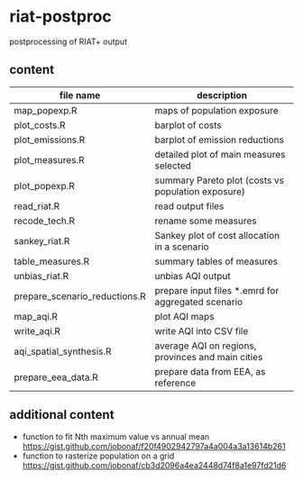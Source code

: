 # riat-postproc
postprocessing of RIAT+ output

## content

| file name | description |
|-----------|-------------|
|map_popexp.R|maps of population exposure|
|plot_costs.R|barplot of costs|
|plot_emissions.R|barplot of emission reductions|
|plot_measures.R|detailed plot of main measures selected|
|plot_popexp.R|summary Pareto plot (costs vs population exposure)|
|read_riat.R|read output files|
|recode_tech.R|rename some measures|
|sankey_riat.R|Sankey plot of cost allocation in a scenario|
|table_measures.R|summary tables of measures|
|unbias_riat.R|unbias AQI output|
|prepare_scenario_reductions.R|prepare input files *.emrd for aggregated scenario|
|map_aqi.R|plot AQI maps|
|write_aqi.R|write AQI into CSV file|
|aqi_spatial_synthesis.R|average AQI on regions, provinces and main cities|
|prepare_eea_data.R|prepare data from EEA, as reference|


## additional content

* function to fit Nth maximum value vs annual mean https://gist.github.com/jobonaf/f20f4902942797a4a004a3a13614b261
* function to rasterize population on a grid https://gist.github.com/jobonaf/cb3d2096a4ea2448d74f8a1e97fd21d6